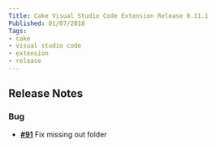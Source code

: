```yaml
---
Title: Cake Visual Studio Code Extension Release 0.11.1
Published: 01/07/2018
Tags:
- cake
- visual studio code
- extension
- release
---
```


## Release Notes

### Bug

- [__#91__](https://github.com/cake-build/cake-vscode/issues/91) Fix missing out folder